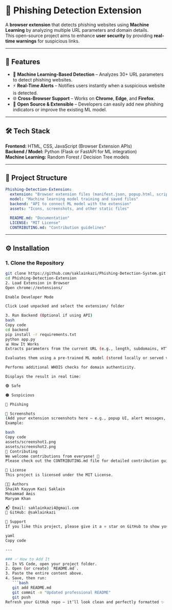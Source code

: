 # 🧠 Phishing Detection Extension

A **browser extension** that detects phishing websites using **Machine Learning** by analyzing multiple URL parameters and domain details.  
This open-source project aims to enhance **user security** by providing **real-time warnings** for suspicious links.

---

## 🚀 Features

- 🧩 **Machine Learning-Based Detection** – Analyzes 30+ URL parameters to detect phishing websites.  
- ⚡ **Real-Time Alerts** – Notifies users instantly when a suspicious website is detected.  
- 🌐 **Cross-Browser Support** – Works on **Chrome**, **Edge**, and **Firefox**.  
- 🔧 **Open Source & Extensible** – Developers can easily add new phishing indicators or improve the existing ML model.

---

## 🛠 Tech Stack

**Frontend:** HTML, CSS, JavaScript (Browser Extension APIs)  
**Backend / Model:** Python (Flask or FastAPI for ML integration)  
**Machine Learning:** Random Forest / Decision Tree models

---

## 📂 Project Structure

```yaml
Phishing-Detection-Extension:
  extension: "Browser extension files (manifest.json, popup.html, scripts)"
  model: "Machine learning model training and saved files"
  backend: "API to connect ML model with the extension"
  assets: "Icons, screenshots, and other static files"

  README.md: "Documentation"
  LICENSE: "MIT License"
  CONTRIBUTING.md: "Contribution guidelines"
```

---

## ⚙️ Installation

### 1. Clone the Repository
```bash
git clone https://github.com/saklainkazi/Phishing-Detection-System.git
cd Phishing-Detection-Extension
2. Load Extension in Browser
Open chrome://extensions/

Enable Developer Mode

Click Load unpacked and select the extension/ folder

3. Run Backend (Optional if using API)
bash
Copy code
cd backend
pip install -r requirements.txt
python app.py
📊 How It Works
Extracts parameters from the current URL (e.g., length, subdomains, HTTPS status, etc.)

Evaluates them using a pre-trained ML model (stored locally or served via API).

Performs additional WHOIS checks for domain authenticity.

Displays the result in real time:

🟢 Safe

🟠 Suspicious

🔴 Phishing

📸 Screenshots
(Add your extension screenshots here — e.g., popup UI, alert messages, etc.)
Example:

bash
Copy code
assets/screenshot1.png
assets/screenshot2.png
🤝 Contributing
We welcome contributions from everyone! 💖
Please check out the CONTRIBUTING.md file for detailed contribution guidelines.

📜 License
This project is licensed under the MIT License.

👨‍💻 Authors
Shaikh Kayyum Kazi Saklain
Mohammad Amis
Maryam Khan

📬 Email: saklainkazi4@gmail.com
🔗 GitHub: @saklainkazi

🌟 Support
If you like this project, please give it a ⭐ star on GitHub to show your support!

yaml
Copy code

---

### ✅ How to Add It
1. In VS Code, open your project folder.  
2. Open (or create) `README.md`.  
3. Paste the entire content above.  
4. Save, then run:
   ```bash
   git add README.md
   git commit -m "Updated professional README"
   git push
Refresh your GitHub repo — it’ll look clean and perfectly formatted ✨

